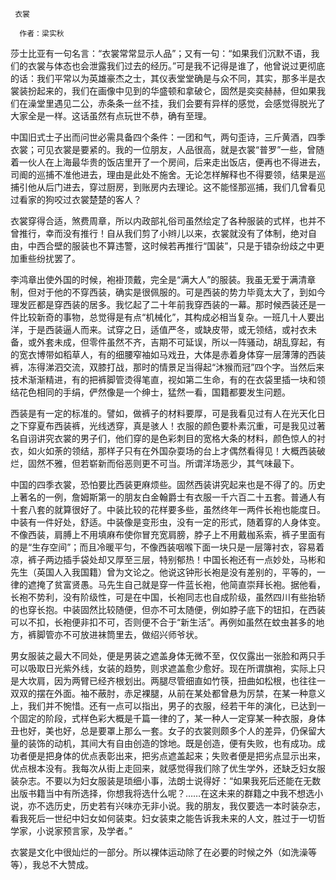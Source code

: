      衣裳 

      作者：梁实秋 

   莎士比亚有一句名言：“衣裳常常显示人品”；又有一句：“如果我们沉默不语，我们的衣裳与体态也会泄露我们过去的经历。”可是我不记得是谁了，他曾说过更彻底的话：我们平常以为英雄豪杰之士，其仪表堂堂确是与众不同，其实，那多半是衣裳装扮起来的，我们在画像中见到的华盛顿和拿破仑，固然是奕奕赫赫，但如果我们在澡堂里遇见二公，赤条条一丝不挂，我们会要有异样的感觉，会感觉得脱光了大家全是一样。这话虽然有点玩世不恭，确有至理。 

   中国旧式士子出而问世必需具备四个条件：一团和气，两句歪诗，三斤黄酒，四季衣裳；可见衣裳是要紧的。我的一位朋友，人品很高，就是衣裳“普罗”一些，曾随着一伙人在上海最华贵的饭店里开了一个房间，后来走出饭店，便再也不得进去，司阍的巡捕不准他进去，理由是此处不施舍。无论怎样解释也不得要领，结果是巡捕引他从后门进去，穿过厨房，到账房内去理论。这不能怪那巡捕，我们几曾看见过看家的狗咬过衣裳楚楚的客人？ 

   衣裳穿得合适，煞费周章，所以内政部礼俗司虽然绘定了各种服装的式样，也并不曾推行，幸而没有推行！自从我们剪了小辫儿以来，衣裳就没有了体制，绝对自由，中西合壁的服装也不算违警，这时候若再推行“国装”，只是于错杂纷歧之中更加重些纷扰罢了。 

   李鸿章出使外国的时候，袍褂顶戴，完全是“满大人”的服装。我虽无爱于满清章制，但对于他的不穿西装，确实是很佩服的。可是西装的势力毕竟太大了，到如今理发匠都是穿西装的居多。我忆起了二十年前我穿西装的一幕。那时候西装还是一件比较新奇的事物，总觉得是有点“机械化”，其构成必相当复杂。一班几十人要出洋，于是西装逼人而来。试穿之日，适值严冬，或缺皮带，或无领结，或衬衣未备，或外套未成，但零件虽然不齐，吉期不可延误，所以一阵骚动，胡乱穿起，有的宽衣博带如稻草人，有的细腰窄袖如马戏丑，大体是赤着身体穿一层薄薄的西装裤，冻得涕泗交流，双膝打战，那时的情景足当得起“沐猴而冠”四个字。当然后来技术渐渐精进，有的把裤脚管烫得笔直，视如第二生命，有的在衣袋里插一块和领结花色相同的手绢，俨然像是一个绅士，猛然一看，国籍都要发生问题。 

   西装是有一定的标准的。譬如，做裤子的材料要厚，可是我看见过有人在光天化日之下穿夏布西装裤，光线透穿，真是骇人！衣服的颜色要朴素沉重，可是我见过著名自诩讲究衣裳的男子们，他们穿的是色彩刺目的宽格大条的材料，颜色惊人的衬衣，如火如荼的领结，那样子只有在外国杂耍场的台上才偶然看得见！大概西装破烂，固然不雅，但若崭新而俗恶则更不可当。所谓洋场恶少，其气味最下。 

   中国的四季衣裳，恐怕要比西装更麻烦些。固然西装讲究起来也是不得了的。历史上著名的一例，詹姆斯第一的朋友白金翰爵士有衣服一千六百二十五套。普通人有十套八套的就算很好了。中装比较的花样要多些，虽然终年一两件长袍也能度日。中装有一件好处，舒适。中装像是变形虫，没有一定的形式，随着穿的人身体变。不像西装，肩膊上不用填麻布使你冒充宽肩膀，脖子上不用戴枷系索，裤子里面有的是“生存空间”；而且冷暖平匀，不像西装咽喉下面一块只是一层簿衬衣，容易着凉，裤子两边插手袋处却又厚至三层，特别郁热！中国长袍还有一点妙处，马彬和先生（英国人入我国籍）曾为文论之。他说这钟形长袍是没有差别的，平等的，一律的遮掩了贫富贤愚。马先生自己就是穿一件蓝长袍，他简直崇拜长袍。据他看，长袍不势利，没有阶级性，可是在中国，长袍同志也自成阶级，虽然四川有些抬轿的也穿长抱。中装固然比较随便，但亦不可太随便，例如脖子底下的钮扣，在西装可以不扣，长袍便非扣不可，否则便不合于“新生活”。再例如虽然在蚊虫甚多的地方，裤脚管亦不可放进袜筒里去，做绍兴师爷状。 

   男女服装之最大不同处，便是男装之遮盖身体无微不至，仅仅露出一张脸和两只手可以吸取日光紫外线，女装的趋势，则求遮盖愈少愈好。现在所谓旗袍，实际上只是大坎肩，因为两臂已经齐根划出。两腿尽管细直如竹筷，扭曲如松根，也往往一双双的摆在外面。袖不蔽肘，赤足裸腿，从前在某处都曾悬为厉禁，在某一种意义上，我们并不惋惜。还有一点可以指出，男子的衣服，经若干年的演化，已达到一个固定的阶段，式样色彩大概是千篇一律的了，某一种人一定穿某一种衣服，身体丑也好，美也好，总是要罩上那么一套。女子的衣裳则颇多个人的差异，仍保留大量的装饰的动机，其间大有自由创造的馀地。既是创造，便有失败，也有成功。成功者便是把身体的优点表彰出来，把劣点遮盖起来；失败者便是把劣点显示出来，优点根本没有。我每次从街上走回来，就感觉得我们除了优生学外，还缺乏妇女服装杂志。不要以为妇女服装是琐细小事，法朗士说得好：“如果我死后还能在无数出版书籍当中有所选择，你想我将选什么呢？……在这未来的群籍之中我不想选小说，亦不选历史，历史若有兴味亦无非小说。我的朋友，我仅要选一本时装杂志，看我死后一世纪中妇女如何装束。妇女装束之能告诉我未来的人文，胜过于一切哲学家，小说家预言家，及学者。” 

   衣裳是文化中很灿烂的一部分。所以裸体运动除了在必要的时候之外（如洗澡等等），我总不大赞成。 


